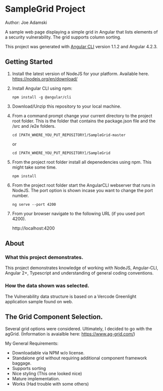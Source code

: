 # SampleGrid Project

Author: Joe Adamski

A sample web page displaying a simple grid in Angular that lists elements of a security vulnerability. The grid supports column sorting.

This project was generated with [Angular CLI](https://github.com/angular/angular-cli) version 1.1.2 and Angular 4.2.3.



## Getting Started

1) Install the latest version of NodeJS for your platform. Available here.
https://nodejs.org/en/download/

2) Install Angular CLI using npm:

   `npm install -g @angular/cli`

3) Download/Unzip this repository to your local machine.

4) From a command prompt change your current directory to the project root folder. This is the folder that contains the package.json file and the /src and /e2e folders.

   `cd [PATH_WHERE_YOU_PUT_REPOSITORY]/SampleGrid-master`

   or

   `cd [PATH_WHERE_YOU_PUT_REPOSITORY]/SampleGrid`


4) From the project root folder install all depenedencies using npm. This might take some time.

   `npm install`

5) From the project root folder start the AngularCLI webserver that runs in NodeJS. The port option is shown incase you want to change the port number.

   `ng serve --port 4200`

6) From your browser navigate to the following URL (if you used port 4200).

   http://localhost:4200
   

## About

### What this project demonstrates.
This project demonstrates knowledge of working with NodeJS, Angular-CLI, Angular 2+, Typescript and understanding of general coding conventions.

### How the data shown was selected.
The Vulnerability data structure is based on a Vercode Greenlight application sample found on web.

## The Grid Component Selection.
Several grid options were considered. Ultimately, I decided to go with the agGrid.
(Information is avaialble here: https://www.ag-grid.com/)

My General Requirements:
- Downloadable via NPM w/o license.
- Standalone grid without requiring additional component framework baggage.
- Supports sorting
- Nice styling (This one looked nice)
- Mature implementation.
- Works (Had trouble with some others)

